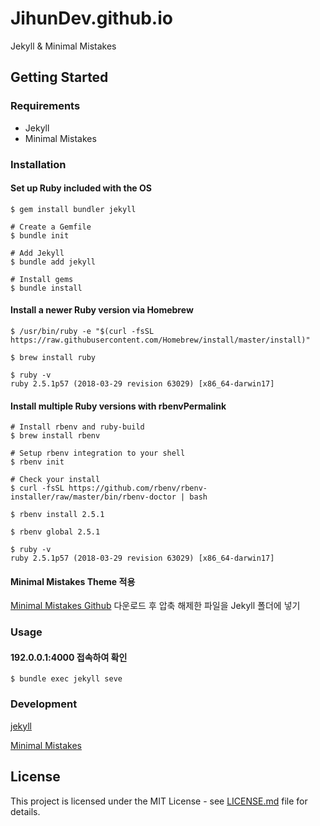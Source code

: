 # JihunDev.github.io
Jekyll & Minimal Mistakes 

## Getting Started
### Requirements
- Jekyll
- Minimal Mistakes

### Installation

#### Set up Ruby included with the OS
```
$ gem install bundler jekyll

# Create a Gemfile
$ bundle init

# Add Jekyll
$ bundle add jekyll

# Install gems
$ bundle install
```

#### Install a newer Ruby version via Homebrew
```
$ /usr/bin/ruby -e "$(curl -fsSL https://raw.githubusercontent.com/Homebrew/install/master/install)"

$ brew install ruby

$ ruby -v
ruby 2.5.1p57 (2018-03-29 revision 63029) [x86_64-darwin17]
```

#### Install multiple Ruby versions with rbenvPermalink
```
# Install rbenv and ruby-build
$ brew install rbenv

# Setup rbenv integration to your shell
$ rbenv init

# Check your install
$ curl -fsSL https://github.com/rbenv/rbenv-installer/raw/master/bin/rbenv-doctor | bash

$ rbenv install 2.5.1

$ rbenv global 2.5.1

$ ruby -v
ruby 2.5.1p57 (2018-03-29 revision 63029) [x86_64-darwin17]
```

#### Minimal Mistakes Theme 적용
[Minimal Mistakes Github](https://github.com/mmistakes/minimal-mistakes/) 다운로드 후 압축 해제한 파일을 Jekyll 폴더에 넣기

### Usage

#### 192.0.0.1:4000 접속하여 확인
```
$ bundle exec jekyll seve
```


### Development
[jekyll](https://jekyllrb-ko.github.io)

[Minimal Mistakes](https://mmistakes.github.io/minimal-mistakes/)


## License

This project is licensed under the MIT License - see [LICENSE.md](LICENSE.md) file for details.
